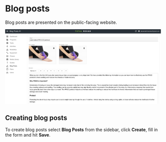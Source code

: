 # Blog posts

Blog posts are presented on the public-facing website.

![Create blog post](../static/img/create-blog-post.png)

## Creating blog posts

To create blog posts select **Blog Posts** from the sidebar, click **Create**, fill
in the form and hit **Save**.
